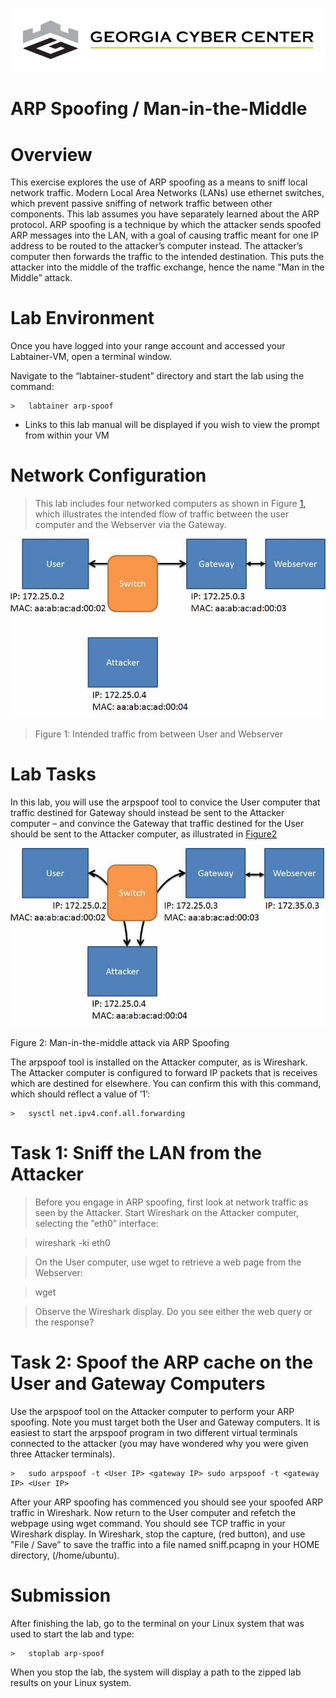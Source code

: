 ![](media/b80e0eacca6dad9d42b5dc3545946591.png)

ARP Spoofing / Man-in-the-Middle
=================================

Overview
========

This exercise explores the use of ARP spoofing as a means to sniff local network traffic. Modern Local Area Networks (LANs) use ethernet switches, which prevent passive sniffing of network traffic between other components. This lab assumes you have separately learned about the ARP protocol. ARP spoofing is a technique by which the attacker sends spoofed ARP messages into the LAN, with a goal of causing traffic meant for one IP address to be routed to the attacker’s computer instead. The attacker’s computer then forwards the traffic to the intended destination. This puts the attacker into the middle of the traffic exchange, hence the name ”Man in the Middle” attack.

Lab Environment
===============

Once you have logged into your range account and accessed your Labtainer-VM,
open a terminal window.

Navigate to the “labtainer-student” directory and start the lab using the
command:

~~~~~~~~~~~~~~~~~~~~~~~~~~~~~~~~~~~~~~~~~~~~~~~~~~~~~~~~~~~~~~~~~~~~~~~~~~~~~~~~
>   labtainer arp-spoof
~~~~~~~~~~~~~~~~~~~~~~~~~~~~~~~~~~~~~~~~~~~~~~~~~~~~~~~~~~~~~~~~~~~~~~~~~~~~~~~~

-   Links to this lab manual will be displayed if you wish to view the prompt
    from within your VM


Network Configuration
=====================

>   This lab includes four networked computers as shown in Figure
>   [1,](#_bookmark0) which illustrates the intended flow of traffic between the
>   user computer and the Webserver via the Gateway.

![](media/531868e3dcb6df788fffbd2b105932c8.jpg)

>   Figure 1: Intended traffic from between User and Webserver

Lab Tasks
=========

In this lab, you will use the arpspoof tool to convice the User computer that traffic destined for Gateway should instead be sent to the Attacker computer – and convince the Gateway that traffic destined for the User should be sent to the Attacker computer, as illustrated in
[Figure2](#_bookmark1)

![](media/b96f350b01df9d918613fad019d242b8.jpg)

Figure 2: Man-in-the-middle attack via ARP Spoofing

The arpspoof tool is installed on the Attacker computer, as is Wireshark. The Attacker computer is configured to forward IP packets that is receives which are destined for elsewhere. You can confirm this with this command, which should reflect a value of ’1’:
```
>   sysctl net.ipv4.conf.all.forwarding

```

Task 1: Sniff the LAN from the Attacker
=========

>   Before you engage in ARP spoofing, first look at network traffic as seen by
>   the Attacker. Start Wireshark on the Attacker computer, selecting the ”eth0”
>   interface:

>   wireshark -ki eth0

>   On the User computer, use wget to retrieve a web page from the Webserver:

>   wget <address of Webserver>

>   Observe the Wireshark display. Do you see either the web query or the
>   response?

Task 2: Spoof the ARP cache on the User and Gateway Computers
=========

Use the arpspoof tool on the Attacker computer to perform your ARP spoofing. Note you must target both the User and Gateway computers. It is easiest to start the arpspoof program in two different virtual terminals connected to the attacker (you may have wondered why you were given three Attacker terminals).
```
>   sudo arpspoof -t <User IP> <gateway IP> sudo arpspoof -t <gateway IP> <User IP>
```
After your ARP spoofing has commenced you should see your spoofed ARP traffic in Wireshark. Now return to the User computer and refetch the webpage using wget command. You should see TCP traffic in your Wireshark display. In Wireshark, stop the capture, (red button), and use ”File / Save” to save the traffic into a file named sniff.pcapng in your HOME directory, (/home/ubuntu).

Submission
==========

After finishing the lab, go to the terminal on your Linux system that was used to start the lab and type:
```
>   stoplab arp-spoof
```

When you stop the lab, the system will display a path to the zipped lab results on your Linux system.

